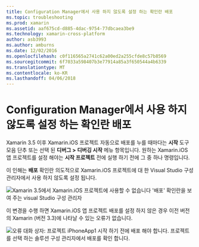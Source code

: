 ```yaml
---
title: Configuration Manager에서 사용 하지 않도록 설정 하는 확인란 배포
ms.topic: troubleshooting
ms.prod: xamarin
ms.assetid: aaf675cd-d885-4dac-9754-77dbcaea3be9
ms.technology: xamarin-cross-platform
author: asb3993
ms.author: amburns
ms.date: 12/02/2016
ms.openlocfilehash: c0f116565a2741c62a00ed2a255cfde8c57b8569
ms.sourcegitcommit: 6f7033a598407b3e77914a85a3f650544a4b6339
ms.translationtype: MT
ms.contentlocale: ko-KR
ms.lasthandoff: 04/06/2018
---
```

# <a name="deploy-checkboxes-disabled-in-configuration-manager"></a>Configuration Manager에서 사용 하지 않도록 설정 하는 확인란 배포

Xamarin 3.5 이후 Xamarin.iOS 프로젝트 자동으로 배포를 누를 때마다는 **시작** 도구 모음 단추 또는 선택 된 **디버그 > 디버깅 시작** 메뉴 항목입니다. 원하는 Xamarin.iOS 앱 프로젝트를 설정 해야는 **시작 프로젝트** 전에 실행 하기 전에 그 중 하나 명령입니다.

이 인해는 **배포** 확인란 의도적으로 Xamarin.iOS 프로젝트에 대 한 Visual Studio 구성 관리자에서 사용 하지 않도록 설정 됩니다.

![](deploy-checkboxes-images/configuration.png "Xamarin 3.5에서 Xamarin.iOS 프로젝트에 사용할 수 없습니다 '배포' 확인란을 보여 주는 visual Studio 구성 관리자")

이 변경을 수행 하면 Xamarin.iOS 앱 프로젝트 배포를 설정 하지 않은 경우 이전 버전의 Xamarin (버전 3.3)에 나타날 수 있는 오류가 없습니다.

![](deploy-checkboxes-images/error.png "오류 대화 상자: 프로젝트 iPhoneApp1 시작 하기 전에 배포 해야 합니다. 프로젝트를 선택 하는 솔루션 구성 관리자에서 배포를 확인 합니다.")
